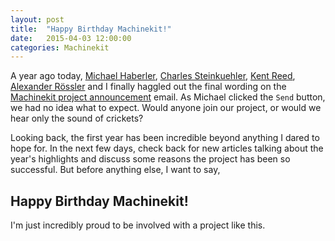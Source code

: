 ```yaml
---
layout: post
title:  "Happy Birthday Machinekit!"
date:   2015-04-03 12:00:00
categories: Machinekit
---
```


A year ago today, [Michael Haberler][], [Charles Steinkuehler][],
[Kent Reed][], [Alexander Rössler][] and I finally haggled out the
final wording on the
[Machinekit project announcement][] email. As
Michael clicked the `Send` button, we had no idea what to expect.
Would anyone join our project, or would we hear only the sound of
crickets?

Looking back, the first year has been incredible beyond anything I
dared to hope for. In the next few days, check back for new articles
talking about the year's highlights and discuss some reasons the
project has been so successful. But before anything else, I want to
say,

## Happy Birthday Machinekit!

I'm just incredibly proud to be involved with a project like this.

[Michael Haberler]: https://github.com/mhaberler
[Charles Steinkuehler]: https://github.com/cdsteinkuehler
[Kent Reed]: https://github.com/runninglight
[Alexander Rössler]: https://github.com/strahlex
[Machinekit project announcement]: http://sourceforge.net/p/emc/mailman/message/32182244/
